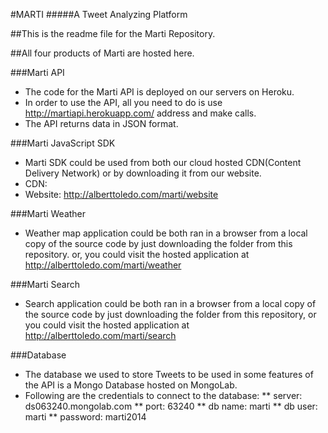 #MARTI
#####A Tweet Analyzing Platform

##This is the readme file for the Marti Repository.

##All four products of Marti are hosted here.

###Marti API
* The code for the Marti API is deployed on our servers on Heroku.
* In order to use the API, all you need to do is use http://martiapi.herokuapp.com/<apiCallHere> address and make calls.
* The API returns data in JSON format.

###Marti JavaScript SDK
* Marti SDK could be used from both our cloud hosted CDN(Content Delivery Network) or by downloading it from our website.
* CDN: <script type="text/javascript" src=“http://alberttoledo.com/marti/sdk/marti.min.js“></script>
* Website: http://alberttoledo.com/marti/website

###Marti Weather
* Weather map application could be both ran in a browser from a local copy of the source code by just downloading the folder from this repository.
or, you could visit the hosted application at http://alberttoledo.com/marti/weather

###Marti Search
* Search application could be both ran in a browser from a local copy of the source code by just downloading the folder from this repository,
or you could visit the hosted application at http://alberttoledo.com/marti/search

###Database
* The database we used to store Tweets to be used in some features of the API is a Mongo Database hosted on MongoLab.
* Following are the credentials to connect to the database:
** server: ds063240.mongolab.com
** port: 63240
** db name: marti
** db user: marti
** password: marti2014


